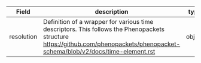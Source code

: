 |Field | description | type | properties | example | enum|
| ---| ---| ---| ---| ---| --- |
| resolution | Definition of a wrapper for various time descriptors. This follows the Phenopackets structure https://github.com/phenopackets/phenopacket-schema/blob/v2/docs/time-element.rst | object | NA | NA | NA|
